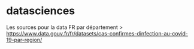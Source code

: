 # datasciences

Les sources pour la data FR par département > https://www.data.gouv.fr/fr/datasets/cas-confirmes-dinfection-au-covid-19-par-region/
